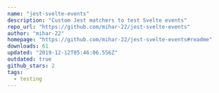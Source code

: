 ```yaml
---
name: "jest-svelte-events"
description: "Custom Jest matchers to test Svelte events"
repo_url: "https://github.com/mihar-22/jest-svelte-events"
author: "mihar-22"
homepage: "https://github.com/mihar-22/jest-svelte-events#readme"
downloads: 61
updated: "2019-12-12T05:46:06.556Z"
outdated: true
github_stars: 2
tags: 
  - testing
---
```

